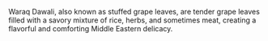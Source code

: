 Waraq Dawali, also known as stuffed grape leaves, are tender grape leaves filled with a savory mixture of rice, herbs, and sometimes meat, creating a flavorful and comforting Middle Eastern delicacy.